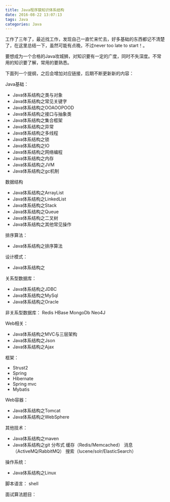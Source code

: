 ```yaml
---
title: Java程序猿知识体系结构
date: 2016-08-22 13:07:13
tags: Java
categories: Java
---
```


工作了三年了，最近找工作，发现自己一直忙来忙去，好多基础的东西都记不清楚了，在这里总结一下，虽然可能有点晚，不过never too late to start！。

要想成为一个合格的Java攻城狮，对知识要有一定的广度，同时不失深度。不常用的知识要了解，常用的要熟悉。

下面列一个提纲，之后会增加对应链接，后期不断更新新的内容：

Java基础：
* Java体系结构之类与对象
* Java体系结构之常见关键字
* Java体系结构之OOAOOPOOD
* Java体系结构之接口与抽象类
* Java体系结构之集合框架
* Java体系结构之异常
* Java体系结构之多线程
* Java体系结构之锁
* Java体系结构之IO
* Java体系结构之网络编程
* Java体系结构之内存
* Java体系结构之JVM
* Java体系结构之gc机制

数据结构
* Java体系结构之ArrayList
* Java体系结构之LinkedList
* Java体系结构之Stack
* Java体系结构之Queue
* Java体系结构之二叉树
* Java体系结构之其他常见操作

排序算法：
* Java体系结构之排序算法

设计模式：
* Java体系结构之

关系型数据库：
* Java体系结构之JDBC
* Java体系结构之MySql
* Java体系结构之Oracle

非关系型数据库：
Redis
HBase
MongoDb
Neo4J

Web相关：
* Java体系结构之MVC与三层架构
* Java体系结构之Json
* Java体系结构之Ajax

框架：
* Strust2
* Spring
* Hibernate
* Spring mvc
* Mybatis

Web容器：
* Java体系结构之Tomcat
* Java体系结构之WebSphere

其他技术：
* Java体系结构之maven
* Java体系结构之git
分布式
缓存（Redis/Memcached）
消息（ActiveMQ/RabbitMQ）
搜索（lucene/solr/ElasticSearch）


操作系统：
* Java体系结构之Linux

脚本语言：
shell

面试算法题目：
